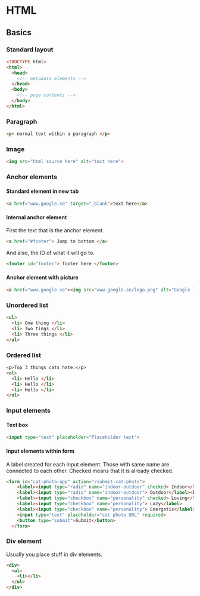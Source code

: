 # HTML

## Basics

### Standard layout
```html
<!DOCTYPE html>
<html>
  <head>
    <!-- metadata elements -->
  </head>
  <body>
    <!-- page contents -->
  </body>
</html>
```

### Paragraph
```html
<p> normal text within a paragraph </p>
```

### Image
```html
<img src="html source here" alt="text here">
```

### Anchor elements

#### Standard element in new tab
```html
<a href="www.google.se" target="_blank">text here</a>
```

#### Internal anchor element
First the text that is the anchor element.
```html
<a href="#footer"> Jump to bottom </a>
```
And also, the ID of what it will go to.
```html
<footer id="footer"> footer here </footer>
```

#### Anchor element with picture
```html
<a href="www.google.se"><img src="www.google.se/logo.png" alt="Google logo"></a>
```

### Unordered list
```html
<ul>
  <li> One thing </li>
  <li> Two tings </li>
  <li> Three things </li>
</ul>
```

### Ordered list
```html
<p>Top 3 things cats hate:</p>
<ol>
  <li> Hello </li>
  <li> Hello </li>
  <li> Hello </li>
</ol>
```

### Input elements

#### Text box
```html
<input type="text" placeholder="Placeholder text"> 
```

#### Input elements within form
A label created for each input element. Those with same name are connected to each other. 
Checked means that it is already checked.

```html
<form id="cat-photo-app" action="/submit-cat-photo">
    <label><input type="radio" name="indoor-outdoor" checked> Indoor</label>
    <label><input type="radio" name="indoor-outdoor"> Outdoor</label><br>
    <label><input type="checkbox" name="personality" checked> Loving</label>
    <label><input type="checkbox" name="personality"> Lazy</label>
    <label><input type="checkbox" name="personality"> Energetic</label><br>
    <input type="text" placeholder="cat photo URL" required>
    <button type="submit">Submit</button>
  </form>

```

### Div element
Usually you place stuff in div elements.
```html
<div>
  <ul>
    <li></li>
  </ul>
</div>
```




